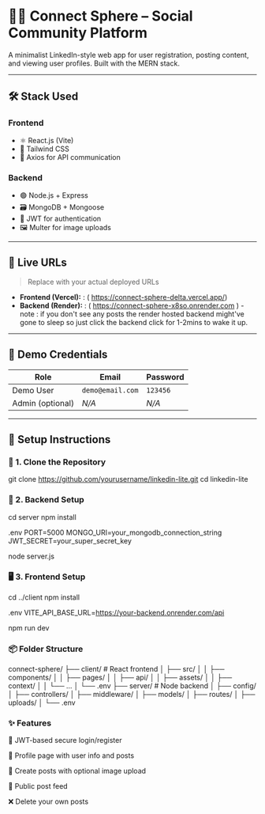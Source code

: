 # 🧑‍💼 Connect Sphere – Social Community Platform

A minimalist LinkedIn-style web app for user registration, posting content, and viewing user profiles. Built with the MERN stack.

---

## 🛠️ Stack Used

### Frontend

- ⚛️ React.js (Vite)
- 💨 Tailwind CSS
- 📡 Axios for API communication

### Backend

- 🟢 Node.js + Express
- 🗃️ MongoDB + Mongoose
- 🔐 JWT for authentication
- 🖼️ Multer for image uploads

---

## 🚀 Live URLs

> Replace with your actual deployed URLs

- **Frontend (Vercel):** : ( https://connect-sphere-delta.vercel.app/)
- **Backend (Render):** : ( https://connect-sphere-x8so.onrender.com ) 
  -note : if you don't see any posts the render hosted backend might've gone to sleep so just click the backend click for 1-2mins to wake it up.

---

## 🧪 Demo Credentials

| Role             | Email            | Password |
| ---------------- | ---------------- | -------- |
| Demo User        | `demo@email.com` | `123456` |
| Admin (optional) | _N/A_            | _N/A_    |

---

## 🧰 Setup Instructions

### 📁 1. Clone the Repository

git clone https://github.com/yourusername/linkedin-lite.git
cd linkedin-lite

### 🔧 2. Backend Setup

cd server
npm install

.env
PORT=5000
MONGO_URI=your_mongodb_connection_string
JWT_SECRET=your_super_secret_key

node server.js

### 🖥️ 3. Frontend Setup

cd ../client
npm install

.env
VITE_API_BASE_URL=https://your-backend.onrender.com/api

npm run dev

### 📦 Folder Structure

connect-sphere/
├── client/ # React frontend
│ ├── src/
│ │ ├── components/
│ │ ├── pages/
│ │ ├── api/
│ │ ├── assets/
│ │ ├── context/
│ │ └── ...
│ └── .env
├── server/ # Node backend
│ ├── config/
│ ├── controllers/
│ ├── middleware/
│ ├── models/
│ ├── routes/
│ ├── uploads/
│ └── .env

### ✨ Features

🔐 JWT-based secure login/register

👤 Profile page with user info and posts

📝 Create posts with optional image upload

🧾 Public post feed

❌ Delete your own posts


